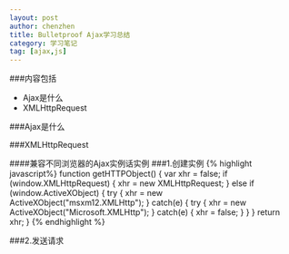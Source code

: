 ```yaml
---
layout: post
author: chenzhen
title: Bulletproof Ajax学习总结
category: 学习笔记
tag: [ajax,js]
---
```


###内容包括
* Ajax是什么
* XMLHttpRequest





###Ajax是什么




###XMLHttpRequest

####兼容不同浏览器的Ajax实例话实例
###1.创建实例
{% highlight javascript%}
function getHTTPObject() {
	var xhr = false;
	if (window.XMLHttpRequest) {
		xhr = new XMLHttpRequest;
	}
	else if (window.ActiveXObject) {
		try {
			xhr = new ActiveXObject("msxm12.XMLHttp");
		} catch(e) {
			try {
				xhr = new ActiveXObject("Microsoft.XMLHttp");
			} catch(e) {
				xhr = false;
			}
		}
	}
	return xhr;
}
{% endhighlight %}

###2.发送请求
